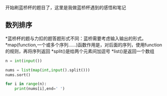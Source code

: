 ﻿开始刷蓝桥杯的题目了，这里是我做蓝桥杯遇到的感悟和笔记


## 数列排序
*蓝桥杯的题与力扣的题答题形式不同：蓝桥需要考虑输入输出的形式。
*map(function,一个或多个序列......)函数作用是，对后面的序列，使用function的规则，再将序列返回
*split()是给两个元素间加逗号
*list()是返回一个数组
```python
n = int(input())

nums = list(map(int,input().split()))
nums.sort()

for i in range(n):
    print(nums[i],end=' ')

```
